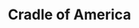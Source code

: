 ---
pid: CH672
title: Cradle of America
location_transcription: NE Philadelphia
zipcode: '19111'
outside_phl: 
neighborhood: Lawndale,Castor Gardens
age: '25'
age_range: 20-29
instagram: 
image_file_name: CH_672.jpg
proposal_transcription: Philadelphia is the birthplace of America so something with
  an American flag embracing/cradling all of its (regardless of race. gender.etc)
  citizens.
topic: Gender Identity,History,Inclusivity,Philadelphia,Race Ethnicity
topic_summary: 0, 0, 0, 0, 0
type: Sculpture Statue
keywords_other: 
credit: Aizaz Gill
image_labels: 
twitter: 
facebook: 
permalink: "/monuments/ch672/"
layout: item-page
---